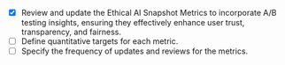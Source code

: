 - [x] Review and update the Ethical AI Snapshot Metrics to incorporate A/B testing insights, ensuring they effectively enhance user trust, transparency, and fairness.
- [ ] Define quantitative targets for each metric.
- [ ] Specify the frequency of updates and reviews for the metrics.